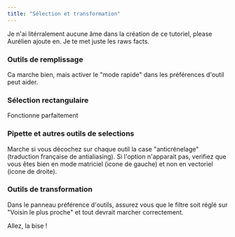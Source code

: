 ```yaml
---
title: "Sélection et transformation"
---
```


Je n'ai litérralement aucune âme dans la création de ce tutoriel, please Aurélien ajoute en. Je te met juste les raws facts.

### Outils de remplissage

Ca marche bien, mais activer le "mode rapide" dans les préférences d'outil peut aider.

### Sélection rectangulaire

Fonctionne parfaitement

### Pipette et autres outils de selections

Marche si vous décochez sur chaque outil la case "anticrénelage" (traduction française de antialiasing). Si l'option n'apparait pas, verifiez que vous êtes bien en mode matriciel (icone de gauche) et non en vectoriel (icone de droite).

### Outils de transformation

Dans le panneau préférence d'outils, assurez vous que le filtre soit réglé sur "Voisin le plus proche" et tout devrait marcher correctement.

Allez, la bise !
